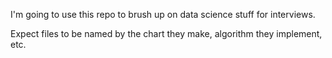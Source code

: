 I'm going to use this repo to brush up on data science stuff for interviews.

Expect files to be named by the chart they make, algorithm they implement, etc.